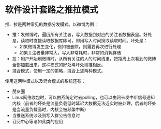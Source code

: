 # 软件设计套路之推拉模式

推、拉是两种常见的数据分发模式。以微博为例：

- 推：发微博时，遍历所有关注者，写入数据到对应的关注者数据表里。好处是，读取时直接读取数据库即可，即用写入时间换取读取时间。坏处是：
    - 如果微博发生变化，例如被删除，则需要再次进行处理
    - 如果关注者量非常大，写入非常耗时，非常的消耗存储
- 拉：用户开始刷微博时，从所有关注的人的时间线里，把距离上次看到的微博全部加载出来，这种模式的好处与坏处则推相反。
- 混合模式，使用一定的策略，混合上述两种模式。

使用这两种模式以及混合模式的系统还有：

- 朋友圈
- Linux网络收包时，可以由系统定时去polling，也可以由网卡发中断信号通知内核（前者的坏处是流量负载低时延迟大数据无法近实时被处理，后者的坏处是当流量负载高时，内核会被频繁中断）
- 当推送系统涉及到写入群公告信息时
- 订阅中心等诸如此类的应用
